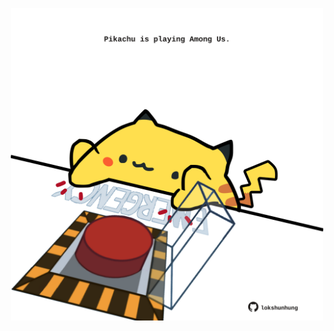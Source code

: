 <!-- built at 18/06/2025, 08:00:41 UTC -->
<p align="center">
  <img width="500" height="500" src="./ReadmeImage.svg">
</p>
